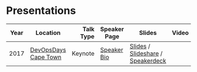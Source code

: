 # Presentations

| Year | Location                                                                          | Talk Type | Speaker Page                                                                             | Slides                                                                                                                                                                                                 | Video |
|------|-----------------------------------------------------------------------------------|----------:|------------------------------------------------------------------------------------------|--------------------------------------------------------------------------------------------------------------------------------------------------------------------------------------------------------|-------|
| 2017 | [DevOpsDays Cape Town](https://www.devopsdays.org/events/2017-cape-town/program/) |  Keynote  | [Speaker Bio](https://www.devopsdays.org/events/2017-cape-town/program/christian-witts/) | [Slides](2017/DevOpsDaysCPT2017) / [Slideshare](https://www.slideshare.net/ChristianWitts/the-cap-theorem-of-humans) / [Speakerdeck](https://speakerdeck.com/christianwitts/the-cap-theorem-of-humans) |       |
